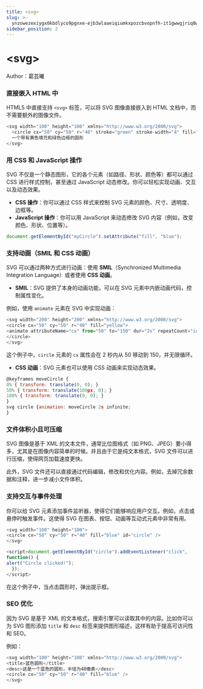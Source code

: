 ```yaml
---
title: <svg>
slug: >-
  ynzowezexiygx0kbdlyco9pgnxe-ejb3wlaaeiqiumkxpozcbvopnfh-it1gwwgjriq0w0k7bptcbr4bn8g-vdpkwydvti5nuxkq4eaclkdzndg-uufzwx9b7i5ixtksekrc4fpgnne-uufzwx
sidebar_position: 2
---
```



# &lt;svg&gt;

Author：葛芸曦

### <b>直接嵌入 HTML 中</b>

HTML5 中直接支持 `<svg>` 标签，可以将 SVG 图像直接嵌入到 HTML 文档中，而不需要额外的图像文件。

```js
<svg width="100" height="100" xmlns="http://www.w3.org/2000/svg">
  <circle cx="50" cy="50" r="40" stroke="green" stroke-width="4" fill="yellow" />
  一个带有黄色填充和绿色边框的圆形
</svg>
```

### 用 CSS 和 JavaScript 操作

SVG 不仅是一个静态图形，它的各个元素（如路径、形状、颜色等）都可以通过 CSS 进行样式控制，甚至通过 JavaScript 动态修改。你可以轻松实现动画、交互以及动态效果。

- <b>CSS 操作</b>：你可以通过 CSS 样式来控制 SVG 元素的颜色、尺寸、透明度、边框等。
- <b>JavaScript 操作</b>：你可以用 JavaScript 来动态修改 SVG 内容（例如，改变颜色、形状、位置等）。

```js
document.getElementById("myCircle").setAttribute("fill", "blue");
```

### <b>支持动画（SMIL 和 CSS 动画）</b>

SVG 可以通过两种方式进行动画：使用 <b>SMIL</b>（Synchronized Multimedia Integration Language）或者使用 <b>CSS 动画</b>。

- <b>SMIL</b>：SVG 提供了本身的动画功能，可以在 SVG 元素中内嵌动画代码，控制属性变化。

例如，使用 `animate` 元素在 SVG 中实现动画：

```js
<svg width="200" height="200" xmlns="http://www.w3.org/2000/svg">
<circle cx="50" cy="50" r="40" fill="yellow">
<animate attributeName="cx" from="50" to="150" dur="2s" repeatCount="indefinite" />
</circle>
</svg>
```

这个例子中，`circle` 元素的 `cx` 属性会在 2 秒内从 50 移动到 150，并无限循环。

- <b>CSS 动画</b>：SVG 元素也可以使用 CSS 动画来实现动态效果。

```js
@keyframes moveCircle {
0% { transform: translate(0, 0); }
50% { transform: translate(100px, 0); }
100% { transform: translate(0, 0); }
}
svg circle {animation: moveCircle 2s infinite;
}
```

### <b>文件体积小且可压缩</b>

SVG 图像是基于 XML 的文本文件，通常比位图格式（如 PNG、JPEG）要小得多，尤其是在图像内容简单的时候。并且由于它是纯文本格式，SVG 文件可以进行压缩，使得网页加载速度更快。

此外，SVG 文件还可以直接通过代码编辑，修改和优化内容。例如，去掉冗余数据和注释，进一步减小文件体积。

### <b>支持交互与事件处理</b>

你可以给 SVG 元素添加事件监听器，使得它们能够响应用户交互。例如，点击或悬停时触发事件。这使得 SVG 在图表、按钮、动画等互动式元素中非常有用。

```js
<svg width="100" height="100">
<circle cx="50" cy="50" r="40" fill="blue" id="circle" />
</svg>

<script>document.getElementById("circle").addEventListener("click", 
function() {
alert("Circle clicked!");
  });
</script>
```

在这个例子中，当点击圆形时，弹出提示框。

### <b>SEO 优化</b>

因为 SVG 是基于 XML 的文本格式，搜索引擎可以读取其中的内容。比如你可以为 SVG 图形添加 `title` 和 `desc` 标签来提供图形描述，这样有助于提高可访问性和 SEO。

例如：

```js
<svg width="100" height="100" xmlns="http://www.w3.org/2000/svg">
<title>蓝色圆形</title>
<desc>这是一个蓝色的圆形，半径为40像素</desc>
<circle cx="50" cy="50" r="40" fill="blue" />
</svg>
```

